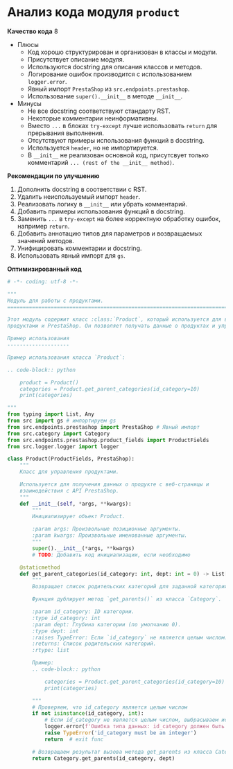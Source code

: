# Анализ кода модуля `product`

**Качество кода**
8
-  Плюсы
    - Код хорошо структурирован и организован в классы и модули.
    - Присутствует описание модуля.
    - Используются docstring для описания классов и методов.
    - Логирование ошибок производится с использованием `logger.error`.
    - Явный импорт `PrestaShop` из `src.endpoints.prestashop`.
    - Использование `super().__init__` в методе `__init__`.
-  Минусы
    -  Не все docstring соответствуют стандарту RST.
    -  Некоторые комментарии неинформативны.
    -  Вместо `...` в блоках `try-except` лучше использовать `return` для прерывания выполнения.
    -  Отсутствуют примеры использования функций в docstring.
    -  Используется `header`, но не импортируется.
    -  В `__init__` не реализован основной код, присутсвует только комментарий `... (rest of the __init__ method)`.

**Рекомендации по улучшению**

1.  Дополнить docstring в соответствии с RST.
2.  Удалить неиспользуемый импорт `header`.
3.  Реализовать логику в `__init__` или убрать комментарий.
4.  Добавить примеры использования функций в docstring.
5.  Заменить `...` в `try-except` на более корректную обработку ошибок, например `return`.
6.  Добавить аннотацию типов для параметров и возвращаемых значений методов.
7.  Унифицировать комментарии и docstring.
8.  Использовать явный импорт для `gs`.

**Оптимизированный код**

```python
# -*- coding: utf-8 -*-

"""
Модуль для работы с продуктами.
=========================================================================================

Этот модуль содержит класс :class:`Product`, который используется для взаимодействия с веб-сайтом,
продуктами и PrestaShop. Он позволяет получать данные о продуктах и управлять ими через API.

Пример использования
--------------------

Пример использования класса `Product`:

.. code-block:: python

    product = Product()
    categories = Product.get_parent_categories(id_category=10)
    print(categories)

"""
from typing import List, Any
from src import gs # импортируем gs
from src.endpoints.prestashop import PrestaShop # Явный импорт
from src.category import Category
from src.endpoints.prestashop.product_fields import ProductFields
from src.logger.logger import logger

class Product(ProductFields, PrestaShop):
    """
    Класс для управления продуктами.

    Используется для получения данных о продукте с веб-страницы и
    взаимодействия с API PrestaShop.
    """
    def __init__(self, *args, **kwargs):
        """
        Инициализирует объект Product.

        :param args: Произвольные позиционные аргументы.
        :param kwargs: Произвольные именованные аргументы.
        """
        super().__init__(*args, **kwargs)
        # TODO: Добавить код инициализации, если необходимо

    @staticmethod
    def get_parent_categories(id_category: int, dept: int = 0) -> List[Any]:
        """
        Возвращает список родительских категорий для заданной категории.

        Функция дублирует метод `get_parents()` из класса `Category`.

        :param id_category: ID категории.
        :type id_category: int
        :param dept: Глубина категории (по умолчанию 0).
        :type dept: int
        :raises TypeError: Если `id_category` не является целым числом.
        :returns: Список родительских категорий.
        :rtype: list

        Пример:
        .. code-block:: python

            categories = Product.get_parent_categories(id_category=10)
            print(categories)

        """
        # Проверяем, что id_category является целым числом
        if not isinstance(id_category, int):
            # Если id_category не является целым числом, выбрасываем исключение TypeError
            logger.error(f'Ошибка типа данных: id_category должен быть int, а не {type(id_category)}')
            raise TypeError('id_category must be an integer')
            return  # exit func

        # Возвращаем результат вызова метода get_parents из класса Category
        return Category.get_parents(id_category, dept)
```